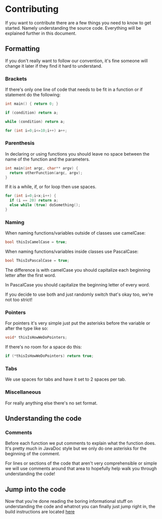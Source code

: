 # Contributing
If you want to contribute there are a few things you need to know to get started. Namely understanding the source code. Everything will be explained further in this document.

## Formatting
If you don't really want to follow our convention, it's fine someone will change it later if they find it hard to understand.

### Brackets
If there's only one line of code that needs to be fit in a function or if statement do the following:
```C++
int main() { return 0; }
```
```C++
if (condition) return a;
```
```C++
while (condition) return a;
```
```C++
for (int i=0;i<=10;i++) a++;
```

### Parenthesis
In declaring or using functions you should leave no space between the name of the function and the parameters.
```C++
int main(int argc, char** argv) {
  return otherFunction(argc, argv);
}
```
If it is a while, if, or for loop then use spaces.
```C++
for (int i=0;i<x;i++) {
  if (i == 20) return a;
  else while (true) doSomething();
}
```

### Naming
When naming functions/variables outside of classes use camelCase:
```C++
bool thisIsCamelCase = true;
```
When naming functions/variables inside classes use PascalCase:
```C++
bool ThisIsPascalCase = true;
```
The difference is with camelCase you should capitalize each beginning letter after the first word.

In PascalCase you should capitalize the beginning letter of every word.

If you decide to use both and just randomly switch that's okay too, we're not too strict!

### Pointers
For pointers it's very simple just put the asterisks before the variable or after the type like so:
```C++
void* thisIsHowWeDoPointers;
```
If there's no room for a space do this:
```C++
if (*thisIsHowWeDoPointers) return true;
```

### Tabs
We use spaces for tabs and have it set to 2 spaces per tab.

### Miscellaneous
For really anything else there's no set format.

## Understanding the code
### Comments
Before each function we put comments to explain what the function does. It's pretty much in JavaDoc style but we only do one asterisks for the beginning of the comment.

For lines or sections of the code that aren't very comprehensible or simple we will use comments around that area to hopefully help walk you through understanding the code!

## Jump into the code
Now that you're done reading the boring informational stuff on understanding the code and whatnot you can finally just jump right in, the build instructions are located [here](BuildInstructions.md)
